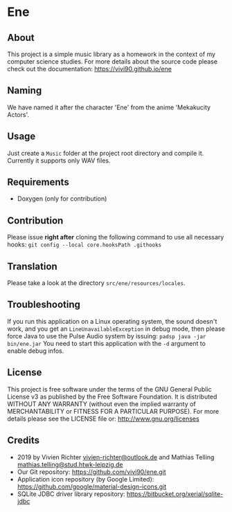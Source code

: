 Ene
===

About
-----
This project is a simple music library as a homework in the context of my computer science studies.
For more details about the source code please check out the documentation: https://vivi90.github.io/ene

Naming
------
We have named it after the character 'Ene' from the anime 'Mekakucity Actors'.

Usage
-----
Just create a `Music` folder at the project root directory and compile it.
Currently it supports only WAV files.

Requirements
------------
* Doxygen (only for contribution)

Contribution
------------
Please issue **right after** cloning the following command to use all necessary hooks:
`git config --local core.hooksPath .githooks`

Translation
-----------
Please take a look at the directory `src/ene/resources/locales`.

Troubleshooting
---------------
If you run this application on a Linux operating system, the sound doesn't work,
and you get an `LineUnavailableException` in debug mode, then please force Java to use the Pulse Audio system by issuing: `padsp java -jar bin/ene.jar`
You need to start this application with the `-d` argument to enable debug infos.

License
-------
This project is free software under the terms of the GNU General Public License v3 as published by the Free Software Foundation.
It is distributed WITHOUT ANY WARRANTY (without even the implied warranty of MERCHANTABILITY or FITNESS FOR A PARTICULAR PURPOSE).
For more details please see the LICENSE file or: http://www.gnu.org/licenses

Credits
-------
* 2019 by Vivien Richter <vivien-richter@outlook.de> and Mathias Telling <mathias.telling@stud.htwk-leipzig.de>
* Our Git repository: https://github.com/vivi90/ene.git
* Application icon repository (by Google Limited): https://github.com/google/material-design-icons.git
* SQLite JDBC driver library repository: https://bitbucket.org/xerial/sqlite-jdbc
